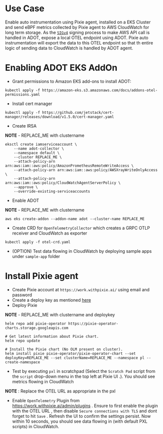 # Use Case

Enable auto instrumentation using Pixie agent, installed on a EKS Cluster and send eBPF metrics collected by Pixie agent to AWS CloudWatch for long term storage. As the [`SIGv4`](https://docs.aws.amazon.com/general/latest/gr/signature-version-4.html) signing process to make AWS API call is handled in ADOT, expose a local OTEL endpoint using ADOT. Pixie auto instrumentation will export the data to this OTEL endpoint so that th entire logic of sending data to CloudWatch is handled by ADOT agent.

# Enabling ADOT EKS AddOn

* Grant permissions to Amazon EKS add-ons to install ADOT:

```
kubectl apply -f https://amazon-eks.s3.amazonaws.com/docs/addons-otel-permissions.yaml
```

* Install cert manager

```
kubectl apply -f https://github.com/jetstack/cert-manager/releases/download/v1.5.0/cert-manager.yaml
```

* Create IRSA

**NOTE** - REPLACE_ME with clustername

```
eksctl create iamserviceaccount \
    --name adot-collector \
    --namespace default \
    --cluster REPLACE_ME \
    --attach-policy-arn arn:aws:iam::aws:policy/AmazonPrometheusRemoteWriteAccess \
    --attach-policy-arn arn:aws:iam::aws:policy/AWSXrayWriteOnlyAccess \
    --attach-policy-arn arn:aws:iam::aws:policy/CloudWatchAgentServerPolicy \
    --approve \
    --override-existing-serviceaccounts
```

* Enable ADOT 

**NOTE** - REPLACE_ME with clustername

```
aws eks create-addon --addon-name adot --cluster-name REPLACE_ME
```

* Create CRD for `OpenTelemetryCollector` which creates a GRPC OTLP receiver and CloudWatch as exporter

```
kubectl apply -f otel-crd.yaml
```
 
* (OPTION) Test data flowing in CloudWatch by deploying sample apps under `sample-app` folder


# Install Pixie agent

* Create Pixie account at `https://work.withpixie.ai/` using email and password
* Create a deploy key as mentioned [here](https://docs.pixielabs.ai/reference/admin/deploy-keys/#create-a-deploy-key)
* Deploy Pixie

**NOTE** - REPLACE_ME with clustername and deploykey 

```
helm repo add pixie-operator https://pixie-operator-charts.storage.googleapis.com

# Get latest information about Pixie chart.
helm repo update

# Install the Pixie chart (No OLM present on cluster).
helm install pixie pixie-operator/pixie-operator-chart --set deployKey=REPLACE_ME --set clusterName=REPLACE_ME --namespace pl --create-namespace
```

* Test by executing `pxl` in scratchpad (Select the `Scratch Pad` script from the `script` drop-down menu in the top left at Pixie UI .). You should see metrics flowing in CloudWatch

**NOTE** : Replace the OTEL URL as appropriate in the pxl

* Enable `OpenTelemetry` Plugin from https://work.withpixie.ai/admin/plugins . Ensure to first enable the plugin with the OTEL URL , then disable `Secure connections with TLS` and dont forget to hit `Save` . Refresh the UI to confirm the settings persist. Now within 10 seconds, you should see data flowing in (with default PXL scripts) in CloudWatch.

 